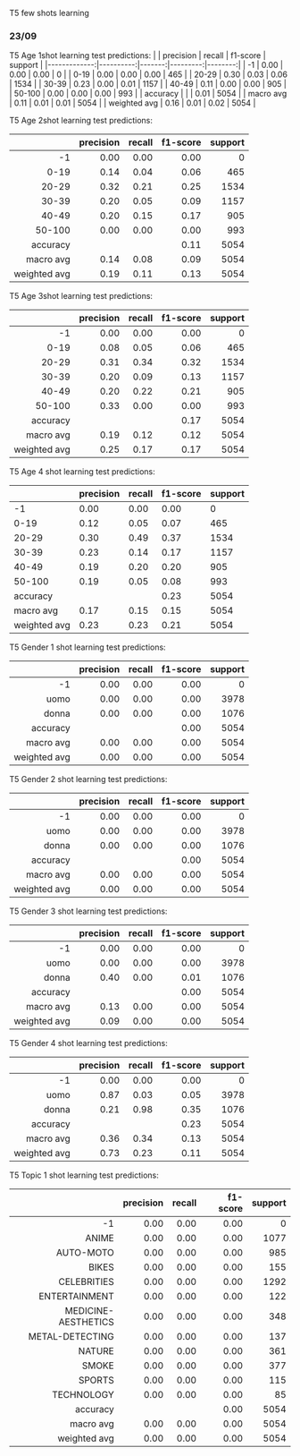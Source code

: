 T5 few shots learning

### 23/09

T5 Age 1shot learning test predictions:
|              | precision | recall | f1-score | support |
|-------------:|----------:|-------:|---------:|--------:|
|           -1 |      0.00 |   0.00 |     0.00 |       0 |
|         0-19 |      0.00 |   0.00 |     0.00 |     465 |
|        20-29 |      0.30 |   0.03 |     0.06 |    1534 |
|        30-39 |      0.23 |   0.00 |     0.01 |    1157 |
|        40-49 |      0.11 |   0.00 |     0.00 |     905 |
|       50-100 |      0.00 |   0.00 |     0.00 |     993 |
|     accuracy |           |        |     0.01 |    5054 |
|    macro avg |      0.11 |   0.01 |     0.01 |    5054 |
| weighted avg |      0.16 |   0.01 |     0.02 |    5054 |

T5 Age 2shot learning test predictions:

|              | precision | recall | f1-score | support |
|-------------:|----------:|-------:|---------:|--------:|
|           -1 |      0.00 |   0.00 |     0.00 |       0 |
|         0-19 |      0.14 |   0.04 |     0.06 |     465 |
|        20-29 |      0.32 |   0.21 |     0.25 |    1534 |
|        30-39 |      0.20 |   0.05 |     0.09 |    1157 |
|        40-49 |      0.20 |   0.15 |     0.17 |     905 |
|       50-100 |      0.00 |   0.00 |     0.00 |     993 |
|     accuracy |           |        |     0.11 |    5054 |
|    macro avg |      0.14 |   0.08 |     0.09 |    5054 |
| weighted avg |      0.19 |   0.11 |     0.13 |    5054 |

T5 Age 3shot learning test predictions:

|              | precision | recall | f1-score | support |
|-------------:|----------:|-------:|---------:|--------:|
|           -1 |      0.00 |   0.00 |     0.00 |       0 |
|         0-19 |      0.08 |   0.05 |     0.06 |     465 |
|        20-29 |      0.31 |   0.34 |     0.32 |    1534 |
|        30-39 |      0.20 |   0.09 |     0.13 |    1157 |
|        40-49 |      0.20 |   0.22 |     0.21 |     905 |
|       50-100 |      0.33 |   0.00 |     0.00 |     993 |
|     accuracy |           |        |     0.17 |    5054 |
|    macro avg |      0.19 |   0.12 |     0.12 |    5054 |
| weighted avg |      0.25 |   0.17 |     0.17 |    5054 |

T5 Age 4 shot learning test predictions:

|              | precision | recall | f1-score | support |
|--------------|-----------|--------|----------|---------|
| -1           | 0.00      | 0.00   | 0.00     | 0       |
| 0-19         | 0.12      | 0.05   | 0.07     | 465     |
| 20-29        | 0.30      | 0.49   | 0.37     | 1534    |
| 30-39        | 0.23      | 0.14   | 0.17     | 1157    |
| 40-49        | 0.19      | 0.20   | 0.20     | 905     |
| 50-100       | 0.19      | 0.05   | 0.08     | 993     |
| accuracy     |           |        | 0.23     | 5054    |
| macro avg    | 0.17      | 0.15   | 0.15     | 5054    |
| weighted avg | 0.23      | 0.23   | 0.21     | 5054    |

T5 Gender 1 shot learning test predictions:

|              | precision | recall | f1-score | support |
|-------------:|----------:|-------:|---------:|--------:|
|           -1 |      0.00 |   0.00 |     0.00 |       0 |
|         uomo |      0.00 |   0.00 |     0.00 |    3978 |
|        donna |      0.00 |   0.00 |     0.00 |    1076 |
|     accuracy |           |        |     0.00 |    5054 |
|    macro avg |      0.00 |   0.00 |     0.00 |    5054 |
| weighted avg |      0.00 |   0.00 |     0.00 |    5054 |

T5 Gender 2 shot learning test predictions:

|              | precision | recall | f1-score | support |
|-------------:|----------:|-------:|---------:|--------:|
|           -1 |      0.00 |   0.00 |     0.00 |       0 |
|         uomo |      0.00 |   0.00 |     0.00 |    3978 |
|        donna |      0.00 |   0.00 |     0.00 |    1076 |
|     accuracy |           |        |     0.00 |    5054 |
|    macro avg |      0.00 |   0.00 |     0.00 |    5054 |
| weighted avg |      0.00 |   0.00 |     0.00 |    5054 |

T5 Gender 3 shot learning test predictions:

|              | precision | recall | f1-score | support |
|-------------:|----------:|-------:|---------:|--------:|
|           -1 |      0.00 |   0.00 |     0.00 |       0 |
|         uomo |      0.00 |   0.00 |     0.00 |    3978 |
|        donna |      0.40 |   0.00 |     0.01 |    1076 |
|     accuracy |           |        |     0.00 |    5054 |
|    macro avg |      0.13 |   0.00 |     0.00 |    5054 |
| weighted avg |      0.09 |   0.00 |     0.00 |    5054 |

T5 Gender 4 shot learning test predictions:

|              | precision | recall | f1-score | support |
|-------------:|----------:|-------:|---------:|--------:|
|           -1 |      0.00 |   0.00 |     0.00 |       0 |
|         uomo |      0.87 |   0.03 |     0.05 |    3978 |
|        donna |      0.21 |   0.98 |     0.35 |    1076 |
|     accuracy |           |        |     0.23 |    5054 |
|    macro avg |      0.36 |   0.34 |     0.13 |    5054 |
| weighted avg |      0.73 |   0.23 |     0.11 |    5054 |

T5 Topic 1 shot learning test predictions:

|                     | precision | recall | f1-score | support |
|--------------------:|----------:|-------:|---------:|--------:|
|                  -1 |      0.00 |   0.00 |     0.00 |       0 |
|               ANIME |      0.00 |   0.00 |     0.00 |    1077 |
|           AUTO-MOTO |      0.00 |   0.00 |     0.00 |     985 |
|               BIKES |      0.00 |   0.00 |     0.00 |     155 |
|         CELEBRITIES |      0.00 |   0.00 |     0.00 |    1292 |
|       ENTERTAINMENT |      0.00 |   0.00 |     0.00 |     122 |
| MEDICINE-AESTHETICS |      0.00 |   0.00 |     0.00 |     348 |
|     METAL-DETECTING |      0.00 |   0.00 |     0.00 |     137 |
|              NATURE |      0.00 |   0.00 |     0.00 |     361 |
|               SMOKE |      0.00 |   0.00 |     0.00 |     377 |
|              SPORTS |      0.00 |   0.00 |     0.00 |     115 |
|          TECHNOLOGY |      0.00 |   0.00 |     0.00 |      85 |
|            accuracy |           |        |     0.00 |    5054 |
|           macro avg |      0.00 |   0.00 |     0.00 |    5054 |
|        weighted avg |      0.00 |   0.00 |     0.00 |    5054 |
